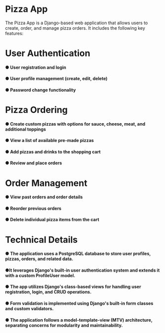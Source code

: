 <h1> Pizza App </h1>

The Pizza App is a Django-based web application that allows users to create, order, and manage pizza orders. It includes the following key features:

<h1>User Authentication</h1> 

<h4>● User registration and login</h4> 
<h4>● User profile management (create, edit, delete)</h4> 
<h4>● Password change functionality</h4> 

<h1> Pizza Ordering </h1>

<h4>● Create custom pizzas with options for sauce, cheese, meat, and additional toppings</h4> 
<h4>● View a list of available pre-made pizzas</h4> 
<h4>● Add pizzas and drinks to the shopping cart</h4>
<h4>● Review and place orders</h4> 

<h1> Order Management </h1>

<h4>● View past orders and order details</h4> 
<h4>● Reorder previous orders</h4> 
<h4>● Delete individual pizza items from the cart</h4> 

<h1> Technical Details </h1>

<h4>● The application uses a PostgreSQL database to store user profiles, pizzas, orders, and related data.</h4> 
<h4>●It leverages Django's built-in user authentication system and extends it with a custom ProfileUser model.</h4> 
<h4>● The app utilizes Django's class-based views for handling user registration, login, and CRUD operations.</h4> 
<h4>● Form validation is implemented using Django's built-in form classes and custom validators.</h4> 
<h4>● The application follows a model-template-view (MTV) architecture, separating concerns for modularity and maintainability.</h4> 

